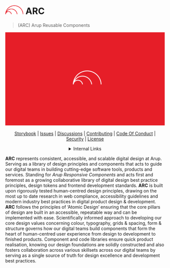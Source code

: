 <h1><img src="/assets/arc-red.svg" style="height: 1em;" /> ARC </h1>

> (ARC) Arup Reusable Components

<img src="/assets/arc-cover.svg" alt="ARC cover" />

<div align="center">

[Storybook](https://arc.arup.com) | [Issues](https://github.com/arup-group/arc-components/issues) | [Discussions](https://github.com/arup-group/arc-components/discussions) | [Contributing](https://github.com/arup-group/arc-components/blob/main/CONTRIBUTING.md) | [Code Of Conduct](https://github.com/arup-group/arc-components/blob/main/CODE_OF_CONDUCT.md) | [Security](https://github.com/arup-group/arc-components/blob/main/SECURITY.md) | [License](https://github.com/arup-group/arc-components/blob/main/LICENSE)

<details align="center">

<summary>Internal Links</summary>

[Sharepoint](https://arup.sharepoint.com/:u:/r/sites/ARCDesignSystem/SitePages/ARC-Design-System.aspx?csf=1&web=1&e=bkD3kw) | [Jira](https://arupdigital.atlassian.net/jira/software/projects/ARC/boards/564)

</details>

</div>

**ARC** represents consistent, accessible, and scalable digital design at Arup. Serving as a library of design principles and components that acts to guide our digital teams in building cutting-edge software tools, products and services. Standing for _Arup Responsive Components_ and acts first and foremost as a growing collaborative library of digital design best practice principles, design tokens and frontend development standards. **ARC** is built upon rigorously tested human-centred design principles, drawing on the most up to date research in web compliance, accessibility guidelines and modern industry best practices in digital product design & development. **ARC** follows the principles of ‘Atomic Design’ ensuring that the core pillars of design are built in an accessible, repeatable way and can be implemented with ease. Scientifically informed approach to developing our core design values concerning colour, typography, grids & spacing, form & structure governs how our digital teams build components that form the heart of human-centred user experience from design to development to finished products. Component and code libraries ensure quick product realisation, knowing our design foundations are solidly constructed and also fosters collaboration across various skillsets across our digital teams by serving as a single source of truth for design excellence and development best practices.
